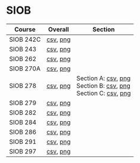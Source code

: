 # SIOB

| Course | Overall | Section |
| ------ | ------- | ------- |
| SIOB 242C | [csv](https://github.com/UCSD-Historical-Enrollment-Data/2025Spring/blob/main/overall/SIOB%20242C.csv), [png](https://raw.githubusercontent.com/UCSD-Historical-Enrollment-Data/2025Spring/main/plot_overall/SIOB%20242C.png) |  |
| SIOB 243 | [csv](https://github.com/UCSD-Historical-Enrollment-Data/2025Spring/blob/main/overall/SIOB%20243.csv), [png](https://raw.githubusercontent.com/UCSD-Historical-Enrollment-Data/2025Spring/main/plot_overall/SIOB%20243.png) |  |
| SIOB 262 | [csv](https://github.com/UCSD-Historical-Enrollment-Data/2025Spring/blob/main/overall/SIOB%20262.csv), [png](https://raw.githubusercontent.com/UCSD-Historical-Enrollment-Data/2025Spring/main/plot_overall/SIOB%20262.png) |  |
| SIOB 270A | [csv](https://github.com/UCSD-Historical-Enrollment-Data/2025Spring/blob/main/overall/SIOB%20270A.csv), [png](https://raw.githubusercontent.com/UCSD-Historical-Enrollment-Data/2025Spring/main/plot_overall/SIOB%20270A.png) |  |
| SIOB 278 | [csv](https://github.com/UCSD-Historical-Enrollment-Data/2025Spring/blob/main/overall/SIOB%20278.csv), [png](https://raw.githubusercontent.com/UCSD-Historical-Enrollment-Data/2025Spring/main/plot_overall/SIOB%20278.png) | Section A: [csv](https://github.com/UCSD-Historical-Enrollment-Data/2025Spring/blob/main/section/SIOB%20278_A.csv), [png](https://raw.githubusercontent.com/UCSD-Historical-Enrollment-Data/2025Spring/main/plot_section/SIOB%20278_A.png)<br>Section B: [csv](https://github.com/UCSD-Historical-Enrollment-Data/2025Spring/blob/main/section/SIOB%20278_B.csv), [png](https://raw.githubusercontent.com/UCSD-Historical-Enrollment-Data/2025Spring/main/plot_section/SIOB%20278_B.png)<br>Section C: [csv](https://github.com/UCSD-Historical-Enrollment-Data/2025Spring/blob/main/section/SIOB%20278_C.csv), [png](https://raw.githubusercontent.com/UCSD-Historical-Enrollment-Data/2025Spring/main/plot_section/SIOB%20278_C.png) |
| SIOB 279 | [csv](https://github.com/UCSD-Historical-Enrollment-Data/2025Spring/blob/main/overall/SIOB%20279.csv), [png](https://raw.githubusercontent.com/UCSD-Historical-Enrollment-Data/2025Spring/main/plot_overall/SIOB%20279.png) |  |
| SIOB 282 | [csv](https://github.com/UCSD-Historical-Enrollment-Data/2025Spring/blob/main/overall/SIOB%20282.csv), [png](https://raw.githubusercontent.com/UCSD-Historical-Enrollment-Data/2025Spring/main/plot_overall/SIOB%20282.png) |  |
| SIOB 284 | [csv](https://github.com/UCSD-Historical-Enrollment-Data/2025Spring/blob/main/overall/SIOB%20284.csv), [png](https://raw.githubusercontent.com/UCSD-Historical-Enrollment-Data/2025Spring/main/plot_overall/SIOB%20284.png) |  |
| SIOB 286 | [csv](https://github.com/UCSD-Historical-Enrollment-Data/2025Spring/blob/main/overall/SIOB%20286.csv), [png](https://raw.githubusercontent.com/UCSD-Historical-Enrollment-Data/2025Spring/main/plot_overall/SIOB%20286.png) |  |
| SIOB 291 | [csv](https://github.com/UCSD-Historical-Enrollment-Data/2025Spring/blob/main/overall/SIOB%20291.csv), [png](https://raw.githubusercontent.com/UCSD-Historical-Enrollment-Data/2025Spring/main/plot_overall/SIOB%20291.png) |  |
| SIOB 297 | [csv](https://github.com/UCSD-Historical-Enrollment-Data/2025Spring/blob/main/overall/SIOB%20297.csv), [png](https://raw.githubusercontent.com/UCSD-Historical-Enrollment-Data/2025Spring/main/plot_overall/SIOB%20297.png) |  |
